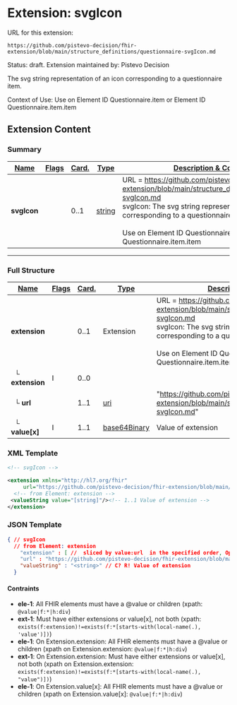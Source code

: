 # Extension: svgIcon

URL for this extension:

```
https://github.com/pistevo-decision/fhir-extension/blob/main/structure_definitions/questionnaire-svgIcon.md
```

Status: draft. Extension maintained by: Pistevo Decision

The svg string representation of an icon corresponding to a questionnaire item.

Context of Use: Use on Element ID Questionnaire.item or Element ID Questionnaire.item.item

## Extension Content

### Summary

| [Name](https://hl7.org/fhir/R4/formats.html#table) | [Flags](https://hl7.org/fhir/R4/formats.html#table) | [Card.](https://hl7.org/fhir/R4/formats.html#table) | [Type](https://hl7.org/fhir/R4/formats.html#table)            | [Description & Constraints](https://hl7.org/fhir/R4/formats.html#table)                                                                                                                                                                                                                         |
| -------------------------------------------------- | --------------------------------------------------- | --------------------------------------------------- | ------------------------------------------------------------- | ----------------------------------------------------------------------------------------------------------------------------------------------------------------------------------------------------------------------------------------------------------------------------------------------- |
| **svgIcon**                                        |                                                     | 0..1                                                | [string](https://hl7.org/fhir/R4/datatypes.html#base64Binary) | URL = https://github.com/pistevo-decision/fhir-extension/blob/main/structure_definitions/questionnaire-svgIcon.md<br>svgIcon: The svg string representation of an icon corresponding to a questionnaire item.<br><br>Use on Element ID Questionnaire.item or Element ID Questionnaire.item.item |

---

### Full Structure

| [Name](https://hl7.org/fhir/R4/formats.html#table) | [Flags](https://hl7.org/fhir/R4/formats.html#table) | [Card.](https://hl7.org/fhir/R4/formats.html#table) | [Type](https://hl7.org/fhir/R4/formats.html#table)                  | [Description & Constraints](https://hl7.org/fhir/R4/formats.html#table)                                                                                                                                                                                                                         |
| -------------------------------------------------- | --------------------------------------------------- | --------------------------------------------------- | ------------------------------------------------------------------- | ----------------------------------------------------------------------------------------------------------------------------------------------------------------------------------------------------------------------------------------------------------------------------------------------- |
| **extension**                                      |                                                     | 0..1                                                | Extension                                                           | URL = https://github.com/pistevo-decision/fhir-extension/blob/main/structure_definitions/questionnaire-svgIcon.md<br>svgIcon: The svg string representation of an icon corresponding to a questionnaire item.<br><br>Use on Element ID Questionnaire.item or Element ID Questionnaire.item.item |
| &nbsp;&nbsp;└ **extension**                        | I                                                   | 0..0                                                |                                                                     |                                                                                                                                                                                                                                                                                                 |
| &nbsp;&nbsp;└ **url**                              |                                                     | 1..1                                                | [uri](https://hl7.org/fhir/R4/datatypes.html#uri)                   | "https://github.com/pistevo-decision/fhir-extension/blob/main/structure_definitions/questionnaire-svgIcon.md"                                                                                                                                                                                   |
| &nbsp;&nbsp;└ **value[x]**                         | I                                                   | 1..1                                                | [base64Binary](https://hl7.org/fhir/R4/datatypes.html#base64Binary) | Value of extension                                                                                                                                                                                                                                                                              |

### XML Template

```xml
<!-- svgIcon -->

<extension xmlns="http://hl7.org/fhir"
     url="https://github.com/pistevo-decision/fhir-extension/blob/main/structure_definitions/questionnaire-svgIcon.md" >
  <!-- from Element: extension -->
 <valueString value="[string]"/><!-- 1..1 Value of extension -->
</extension>
```

### JSON Template

```JSON
{ // svgIcon
  // from Element: extension
    "extension" : [ //  sliced by value:url  in the specified order, Open ]
    "url" : "https://github.com/pistevo-decision/fhir-extension/blob/main/structure_definitions/questionnaire-svgIcon.md", // R!
    "valueString" : "<string>" // C? R! Value of extension
  }
```

#### Contraints

- **ele-1**: All FHIR elements must have a @value or children (xpath: `@value|f:*|h:div`)
- **ext-1**: Must have either extensions or value[x], not both (xpath: `exists(f:extension)!=exists(f:*[starts-with(local-name(.), 'value')])`)
- **ele-1**: On Extension.extension: All FHIR elements must have a @value or children (xpath on Extension.extension: `@value|f:*|h:div`)
- **ext-1**: On Extension.extension: Must have either extensions or value[x], not both (xpath on Extension.extension: `exists(f:extension)!=exists(f:*[starts-with(local-name(.), "value")])`)
- **ele-1**: On Extension.value[x]: All FHIR elements must have a @value or children (xpath on Extension.value[x]: `@value|f:*|h:div`)
